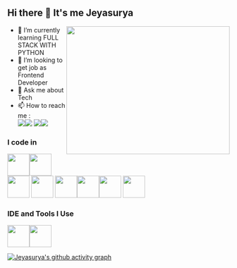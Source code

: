## Hi there 👋 It's me Jeyasurya

<img align="right" width="370" height="290" src="https://i.pinimg.com/originals/47/f0/34/47f0342cec72b800463bf003eac1257e.gif">
                                             
- 🌱 I’m currently learning FULL STACK WITH PYTHON
- 🤔 I’m looking to get job as Frontend Developer
- 💬 Ask me about Tech
- 📫 How to reach me :
<br />[<img src="https://img.shields.io/badge/Instagram-E4405F?style=for-the-badge&logo=instagram&logoColor=white" />](https://www.instagram.com/x_.deadpool_x?igsh=MXVwODcyaGUxb3g4Zw==)[<img src="https://img.shields.io/badge/Telegram-2CA5E0?style=for-the-badge&logo=telegram&logoColor=white" />](http://t.me/dead_pool_33) [<img src="https://img.shields.io/badge/Twitter-1DA1F2?style=for-the-badge&logo=twitter&logoColor=white" />](https://x.com/_Jeyasurya?t=7PINPLYaVzrlJQXRaZ03vg&s=09)[<img src="https://img.shields.io/badge/LinkedIn-0077B5?style=for-the-badge&logo=linkedin&logoColor=white" />](https://www.linkedin.com/in/jeyasuryaa?utm_source=share&utm_campaign=share_via&utm_content=profile&utm_medium=android_app)
  

### I code in
<img height="50" width="50" src="https://img.icons8.com/color/48/000000/python.png" /><img height="50" width="50" src="https://img.icons8.com/color/48/000000/html-5.png" /> <img height="50" width="50" src="https://img.icons8.com/color/48/000000/css3.png" />  <img height="50" width="50" src="https://img.icons8.com/color/48/000000/bootstrap.png" />
<img height="50" width="50" src="https://img.icons8.com/color/48/000000/javascript.png"/><img height="50" width="50" src="https://img.icons8.com/color/48/000000/react-native.png"/><img height="50" width="50" src="https://img.icons8.com/color/48/000000/mysql-logo.png"/> <img height="50" width="50" src="https://img.icons8.com/color/48/000000/nodejs.png"/>

### IDE and Tools I Use
<img height="50" width="50" src="https://img.icons8.com/color/48/000000/visual-studio-code-2019.png"/><img height="50" width="50" src="https://img.icons8.com/color/50/000000/git.png"/>

[![Jeyasurya's github activity graph](https://github-readme-activity-graph.vercel.app/graph?username=Jeyasurya23&bg_color=000000&color=ffffff&line=51f565&point=ffffff&area=true&hide_border=true)](https://github.com/ashutosh00710/github-readme-activity-graph)
